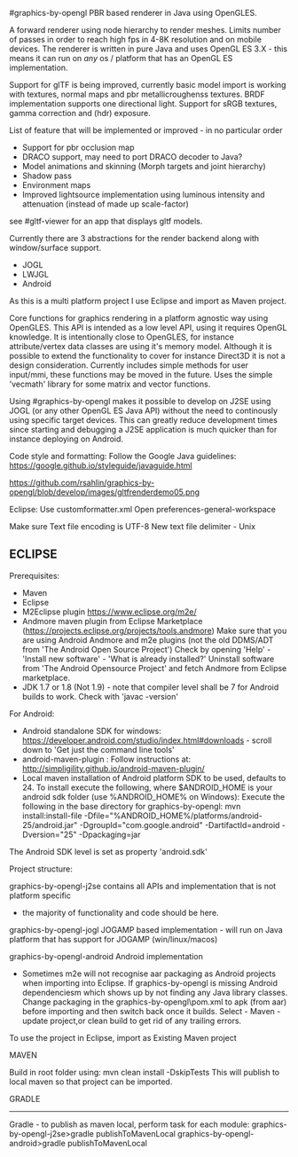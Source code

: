 ﻿#graphics-by-opengl
PBR based renderer in Java using OpenGLES.

A forward renderer using node hierarchy to render meshes.
Limits number of passes in order to reach high fps in 4-8K resolution and on mobile devices.
The renderer is written in pure Java and uses OpenGL ES 3.X - this means it can run on _any_ os / platform that has an OpenGL ES implementation.

Support for glTF is being improved, currently basic model import is working with textures, normal maps and pbr metallicroughenss textures.
BRDF implementation supports one directional light.
Support for sRGB textures, gamma correction and (hdr) exposure.

List of feature that will be implemented or improved - in no particular order
* Support for pbr occlusion map
* DRACO support, may need to port DRACO decoder to Java?
* Model animations and skinning (Morph targets and joint hierarchy)
* Shadow pass
* Environment maps
* Improved lightsource implementation using luminous intensity and attenuation (instead of made up scale-factor) 

see #gltf-viewer for an app that displays gltf models.

Currently there are 3 abstractions for the render backend along with window/surface support.
- JOGL
- LWJGL
- Android

As this is a multi platform project I use Eclipse and import as Maven project.

Core functions for graphics rendering in a platform agnostic way using OpenGLES.
This API is intended as a low level API, using it requires OpenGL knowledge.
It is intentionally close to OpenGLES, for instance attribute/vertex data classes are using it's memory model. 
Although it is possible to extend the functionality to cover for instance Direct3D it is not a design consideration.
Currently includes simple methods for user input/mmi, these functions may be moved in the future. 
Uses the simple 'vecmath' library for some matrix and vector functions.

Using #graphics-by-opengl makes it possible to develop on J2SE using JOGL (or any other OpenGL ES Java API) without the need to continously using specific target devices.
This can greatly reduce development times since starting and debugging a J2SE application is much quicker than for instance deploying on Android.

Code style and formatting:
Follow the Google Java guidelines:
https://google.github.io/styleguide/javaguide.html

https://github.com/rsahlin/graphics-by-opengl/blob/develop/images/gltfrenderdemo05.png

Eclipse:
Use customformatter.xml
Open preferences-general-workspace

Make sure Text file encoding is UTF-8
New text file delimiter - Unix


ECLIPSE 
----------------------------------------------------------------------
Prerequisites:
- Maven
- Eclipse
- M2Eclipse plugin https://www.eclipse.org/m2e/
- Andmore maven plugin from Eclipse Marketplace (https://projects.eclipse.org/projects/tools.andmore)
Make sure that you are using Android Andmore and m2e plugins (not the old DDMS/ADT from 'The Android Open Source Project')
Check by opening 'Help' - 'Install new software' - 'What is already installed?' 
Uninstall software from 'The Android Opensource Project' and fetch Andmore from Eclipse marketplace.
- JDK 1.7 or 1.8 (Not 1.9) - note that compiler level shall be 7 for Android builds to work.
Check with 'javac -version' 

For Android:
- Android standalone SDK for windows:
https://developer.android.com/studio/index.html#downloads - scroll down to 'Get just the command line tools'
- android-maven-plugin : Follow instructions at: http://simpligility.github.io/android-maven-plugin/
- Local maven installation of Android platform SDK to be used, defaults to 24.
To install execute the following, where $ANDROID_HOME is your android sdk folder (use %ANDROID_HOME% on Windows):
Execute the following in the base directory for graphics-by-opengl:
mvn install:install-file -Dfile="%ANDROID_HOME%/platforms/android-25/android.jar" -DgroupId="com.google.android" -DartifactId=android -Dversion="25" -Dpackaging=jar

The Android SDK level is set as property 'android.sdk'

Project structure:

graphics-by-opengl-j2se contains all APIs and implementation that is not platform specific
- the majority of functionality and code should be here.

graphics-by-opengl-jogl
JOGAMP based implementation - will run on Java platform that has support for JOGAMP (win/linux/macos)

graphics-by-opengl-android
Android implementation
- Sometimes m2e will not recognise aar packaging as Android projects when importing into Eclipse.
If graphics-by-opengl is missing Android dependenciesm which shows up by not finding any Java library classes.
Change packaging in the graphics-by-opengl\pom.xml to apk (from aar) before importing and then switch back once it builds.
Select - Maven - update project,or clean build to get rid of any trailing errors.

To use the project in Eclipse, import as Existing Maven project

MAVEN

Build in root folder using:
mvn clean install -DskipTests
This will publish to local maven so that project can be imported.

GRADLE

----------------------------------------------------------------------

Gradle - to publish as maven local, perform task for each module:
graphics-by-opengl-j2se>gradle publishToMavenLocal
graphics-by-opengl-android>gradle publishToMavenLocal

